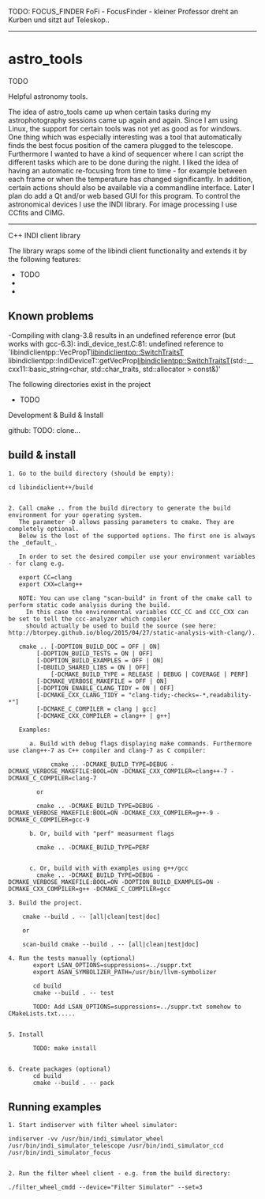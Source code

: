 TODO: FOCUS_FINDER
FoFi - FocusFinder - kleiner Professor dreht an Kurben und sitzt auf Teleskop..


----------------------------------------------------------------------------------------------------------------------------

astro_tools
===========

TODO

Helpful astronomy tools.


The idea of astro_tools came up when certain tasks during my
astrophotography sessions came up again and again. Since I am using
Linux, the support for certain tools was not yet as good as for windows.
One thing which was especially interesting was a tool that automatically
finds the best focus position of the camera plugged to the telescope.
Furthermore I wanted to have a kind of sequencer where I can script the
different tasks which are to be done during the night. I liked the idea
of having an automatic re-focusing from time to time - for example
between each frame or when the temperature has changed significantly.
In addition, certain actions should also be available via a commandline
interface.
Later I plan do add a Qt and/or web based GUI for this program.
To control the astronomical devices I use the INDI library.
For image processing I use CCfits and CIMG.


----------------------------------------------------------------------------------------------------------------------------

C++ INDI client library

The library wraps some of the libindi client functionality and extends it by the following features:
   * TODO
   *
   *

Known problems
--------------

-Compiling with clang-3.8 results in an undefined reference error (but works with gcc-6.3):
	  indi_device_test.C:81: undefined reference to `libindiclientpp::VecPropT<libindiclientpp::SwitchTraitsT>
	  libindiclientpp::IndiDeviceT::getVecProp<libindiclientpp::SwitchTraitsT>(std::__cxx11::basic_string<char,
	  std::char_traits<char>, std::allocator<char> > const&)'


The following directories exist in the project
  * TODO


Development & Build & Install

github:  TODO: clone...


build & install
---------------

	1. Go to the build directory (should be empty):

	cd libindiclient++/build


	2. Call cmake .. from the build directory to generate the build environment for your operating system.
	   The parameter -D allows passing parameters to cmake. They are completely optional.
	   Below is the lost of the supported options. The first one is always the _default_.

	   In order to set the desired compiler use your environment variables - for clang e.g.
	   
	   export CC=clang
	   export CXX=clang++

	   NOTE: You can use clang "scan-build" in front of the cmake call to perform static code analysis during the build.
	   	 In this case the environmental variables CCC_CC and CCC_CXX can be set to tell the ccc-analyzer which compiler
		 should actually be used to build the source (see here: http://btorpey.github.io/blog/2015/04/27/static-analysis-with-clang/).
		 
	   cmake .. [-DOPTION_BUILD_DOC = OFF | ON]
	   	    [-DOPTION_BUILD_TESTS = ON | OFF]
		    [-DOPTION_BUILD_EXAMPLES = OFF | ON]
		    [-DBUILD_SHARED_LIBS = ON | OFF]
	            [-DCMAKE_BUILD_TYPE = RELEASE | DEBUG | COVERAGE | PERF]
		    [-DCMAKE_VERBOSE_MAKEFILE = OFF | ON]
		    [-DOPTION_ENABLE_CLANG_TIDY = ON | OFF]
		    [-DCMAKE_CXX_CLANG_TIDY = "clang-tidy;-checks=-*,readability-*"]
		    [-DCMAKE_C_COMPILER = clang | gcc]
		    [-DCMAKE_CXX_COMPILER = clang++ | g++]
		 
	   Examples:

	      a. Build with debug flags displaying make commands. Furthermore use clang++-7 as C++ compiler and clang-7 as C compiler:
	
	            cmake .. -DCMAKE_BUILD_TYPE=DEBUG -DCMAKE_VERBOSE_MAKEFILE:BOOL=ON -DCMAKE_CXX_COMPILER=clang++-7 -DCMAKE_C_COMPILER=clang-7

		    or
		    
		    cmake .. -DCMAKE_BUILD_TYPE=DEBUG -DCMAKE_VERBOSE_MAKEFILE:BOOL=ON -DCMAKE_CXX_COMPILER=g++-9 -DCMAKE_C_COMPILER=gcc-9

	      b. Or, build with "perf" measurment flags

		    cmake .. -DCMAKE_BUILD_TYPE=PERF


	      c. Or, build with with examples using g++/gcc
		    cmake .. -DCMAKE_BUILD_TYPE=DEBUG -DCMAKE_VERBOSE_MAKEFILE:BOOL=ON -DOPTION_BUILD_EXAMPLES=ON -DCMAKE_CXX_COMPILER=g++ -DCMAKE_C_COMPILER=gcc

	3. Build the project.
	
		cmake --build . -- [all|clean|test|doc]

		or

		scan-build cmake --build . -- [all|clean|test|doc]

	4. Run the tests manually (optional)
	       export LSAN_OPTIONS=suppressions=../suppr.txt
	       export ASAN_SYMBOLIZER_PATH=/usr/bin/llvm-symbolizer
	       
	       cd build
	       cmake --build . -- test
	       
	       TODO: Add LSAN_OPTIONS=suppressions=../suppr.txt somehow to CMakeLists.txt.....
	       

	5. Install
	
	       TODO: make install


	6. Create packages (optional)
	       cd build
	       cmake --build . -- pack
	       

Running examples
----------------

	1. Start indiserver with filter wheel simulator:

	indiserver -vv /usr/bin/indi_simulator_wheel /usr/bin/indi_simulator_telescope /usr/bin/indi_simulator_ccd /usr/bin/indi_simulator_focus


	2. Run the filter wheel client - e.g. from the build directory:

	./filter_wheel_cmdd --device="Filter Simulator" --set=3


